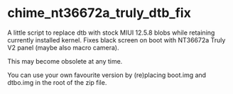 # chime_nt36672a_truly_dtb_fix

A little script to replace dtb with stock MIUI 12.5.8 blobs while retaining currently installed kernel. Fixes black screen on boot with NT36672a Truly V2 panel (maybe also macro camera).

This may become obsolete at any time.

You can use your own favourite version by (re)placing boot.img and dtbo.img in the root of the zip file. 
